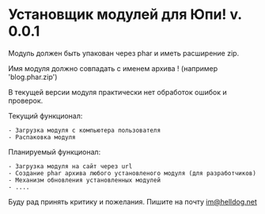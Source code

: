 Установщик модулей для Юпи! v. 0.0.1
==========================
Модуль должен быть упакован через phar и иметь расширение zip.

Имя модуля должно совпадать с именем архива ! (например 'blog.phar.zip')

В текущей версии модуля практически нет обработок ошибок и проверок.  

Текущий функционал:
```
- Загрузка модуля с компьютера пользователя
- Распаковка модуля
```

Планируемый функционал:
````
- Загрузка модуля на сайт через url
- Создание phar архива любого установленого модуля (для разработчиков)
- Механизм обновления установленных модулей
- ....
````
Буду рад принять критику и пожелания. Пишите на почту <im@helldog.net>

